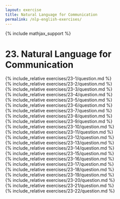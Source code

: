 ```yaml
---
layout: exercise
title: Natural Language for Communication
permalink: /nlp-english-exercises/
---
```


{% include mathjax_support %}

# 23. Natural Language for Communication

<div><i class="arrow-up" data-chapter="nlp-english-exercises" data-exercise="ex_1" data-rating="0"></i></div>
{% include_relative exercises/23-1/question.md %}

<div><i class="arrow-up" data-chapter="nlp-english-exercises" data-exercise="ex_2" data-rating="0"></i></div>
{% include_relative exercises/23-2/question.md %}

<div><i class="arrow-up" data-chapter="nlp-english-exercises" data-exercise="ex_3" data-rating="0"></i></div>
{% include_relative exercises/23-3/question.md %}

<div><i class="arrow-up" data-chapter="nlp-english-exercises" data-exercise="ex_4" data-rating="0"></i></div>
{% include_relative exercises/23-4/question.md %}

<div><i class="arrow-up" data-chapter="nlp-english-exercises" data-exercise="ex_5" data-rating="0"></i></div>
{% include_relative exercises/23-5/question.md %}

<div><i class="arrow-up" data-chapter="nlp-english-exercises" data-exercise="ex_6" data-rating="0"></i></div>
{% include_relative exercises/23-6/question.md %}

<div><i class="arrow-up" data-chapter="nlp-english-exercises" data-exercise="ex_7" data-rating="0"></i></div>
{% include_relative exercises/23-7/question.md %}

<div><i class="arrow-up" data-chapter="nlp-english-exercises" data-exercise="ex_8" data-rating="0"></i></div>
{% include_relative exercises/23-8/question.md %}

<div><i class="arrow-up" data-chapter="nlp-english-exercises" data-exercise="ex_9" data-rating="0"></i></div>
{% include_relative exercises/23-9/question.md %}

<div><i class="arrow-up" data-chapter="nlp-english-exercises" data-exercise="ex_10" data-rating="0"></i></div>
{% include_relative exercises/23-10/question.md %}

<div><i class="arrow-up" data-chapter="nlp-english-exercises" data-exercise="ex_11" data-rating="0"></i></div>
{% include_relative exercises/23-11/question.md %}

<div><i class="arrow-up" data-chapter="nlp-english-exercises" data-exercise="ex_12" data-rating="0"></i></div>
{% include_relative exercises/23-12/question.md %}

<div><i class="arrow-up" data-chapter="nlp-english-exercises" data-exercise="ex_13" data-rating="0"></i></div>
{% include_relative exercises/23-13/question.md %}

<div><i class="arrow-up" data-chapter="nlp-english-exercises" data-exercise="ex_14" data-rating="0"></i></div>
{% include_relative exercises/23-14/question.md %}

<div><i class="arrow-up" data-chapter="nlp-english-exercises" data-exercise="ex_15" data-rating="0"></i></div>
{% include_relative exercises/23-15/question.md %}

<div><i class="arrow-up" data-chapter="nlp-english-exercises" data-exercise="ex_16" data-rating="0"></i></div>
{% include_relative exercises/23-16/question.md %}

<div><i class="arrow-up" data-chapter="nlp-english-exercises" data-exercise="ex_17" data-rating="0"></i></div>
{% include_relative exercises/23-17/question.md %}

<div><i class="arrow-up" data-chapter="nlp-english-exercises" data-exercise="ex_18" data-rating="0"></i></div>
{% include_relative exercises/23-18/question.md %}

<div><i class="arrow-up" data-chapter="nlp-english-exercises" data-exercise="ex_19" data-rating="0"></i></div>
{% include_relative exercises/23-19/question.md %}

<div><i class="arrow-up" data-chapter="nlp-english-exercises" data-exercise="ex_20" data-rating="0"></i></div>
{% include_relative exercises/23-20/question.md %}

<div><i class="arrow-up" data-chapter="nlp-english-exercises" data-exercise="ex_21" data-rating="0"></i></div>
{% include_relative exercises/23-21/question.md %}

<div><i class="arrow-up" data-chapter="nlp-english-exercises" data-exercise="ex_22" data-rating="0"></i></div>
{% include_relative exercises/23-22/question.md %}

